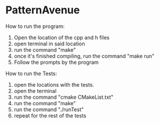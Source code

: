 # PatternAvenue

How to run the program:
1. Open the location of the cpp and h files
2. open terminal in said location
3. run the command "make"
4. once it's finished compiling, run the command "make run"
5. Follow the prompts by the program


How to run the Tests:
1. open the locations with the tests.
2. open the terminal
3. run the command "cmake CMakeList.txt"
4. run the command "make"
5. run the command "./runTest"
6. repeat for the rest of the tests
